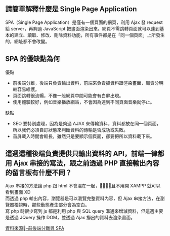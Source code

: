 ## 請簡單解釋什麼是 Single Page Application
SPA（Single Page Application）是僅有一個頁面的網頁，利用 Ajax 發 request 給 server，再夠過 JavaScript 把畫面渲染出來。網頁不需跳轉頁面就可以達到基本的建立、讀取、修改、刪除資料功能，所有事件都是在「同一個頁面」上所發生的，網址都不會改變。
## SPA 的優缺點為何
優點   
* 前後端分離，後端只負責輸出資料，前端來負責抓資料跟渲染畫面，職責分明較容易維護。
* 頁面跳轉很流暢，不像一般網頁中間可能會有白屏出現。
* 使用體驗較好，例如音樂播放網站，不會因為連到不同頁面音樂就停止。

缺點  
* SEO 要特別處理，因為是夠過 AJAX 來傳輸資料，資料都放在同一個頁面，所以我們必須自訂狀態來判斷資料的傳輸是否成功或失敗。
* 首屏載入時間會較長，雖然只是要顯示個頁面，卻要把所以資料載下來。

## 這週這種後端負責提供只輸出資料的 API，前端一律都用 Ajax 串接的寫法，跟之前透過 PHP 直接輸出內容的留言板有什麼不同？

Ajax 串接的方法讓 php 跟 html 不會混在一起，且不用開 XAMPP 就可以看到畫面 XD  
而透過 php 輸出內容，瀏覽器是可以瀏覽完整資料內容，但 Ajax 串接方法，在瀏覽器檢視時，那些動態產生部分會為空白。  
寫 php 時很少寫到 js 都是利用 php 與 SQL query 溝通來增減資料，但這週主要是透過 JQuery 操作 DOM，並透過 Ajax 撈出的資料去渲染畫面。

[資料來源-前後端分離與 SPA](https://blog.techbridge.cc/2017/09/16/frontend-backend-mvc/)